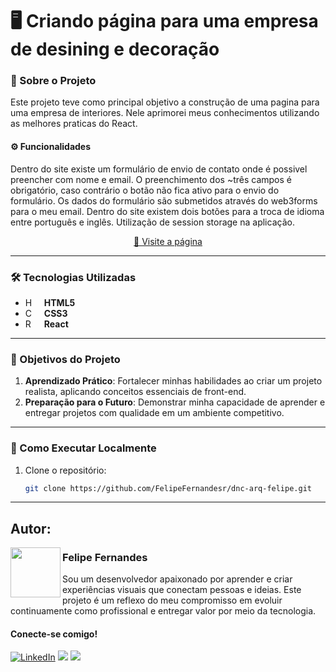 # 🖥 Criando página para uma empresa de desining e decoração

### 📜 Sobre o Projeto  
Este projeto teve como principal objetivo a construção de uma  pagina para uma empresa de interiores. Nele aprimorei meus conhecimentos utilizando as melhores praticas do React.

#### ⚙ Funcionalidades
 
Dentro do site existe um formulário de envio de contato onde é possivel preencher com nome e email. O preenchimento dos ~três campos é obrigatório, caso contrário o botão não fica ativo para o envio do formulário.
Os dados do formulário são submetidos através do web3forms para o meu email.
Dentro do site existem dois botões para a troca de idioma entre português e inglês.
Utilização de session storage na aplicação.

<p align="center">
     <a href="https://dnc-arq-felipe.vercel.app/">📱 Visite a página</a>
</p>

---

### 🛠️ Tecnologias Utilizadas  
- **HTML5** <img 
    align="left" 
    alt="HTML"
    title="HTML" 
    width="17px" 
    style="padding-right: 10px;" 
    src="https://cdn.jsdelivr.net/gh/devicons/devicon@latest/icons/html5/html5-original.svg"/>
- **CSS3**<img 
    align="left" 
    alt="CSS" 
    title="CSS"
    width="17px" 
    style="padding-right: 10px;" 
    src="https://cdn.jsdelivr.net/gh/devicons/devicon@latest/icons/css3/css3-original.svg" 
/>
- **React**<img 
    align="left" 
    alt="React" 
    title="React"
    width="17px" 
    style="padding-right: 10px;" 
    src="https://cdn.jsdelivr.net/gh/devicons/devicon@latest/icons/react/react-original.svg" 
/>

---

### 🎯 Objetivos do Projeto  
1. **Aprendizado Prático**: Fortalecer minhas habilidades ao criar um projeto realista, aplicando conceitos essenciais de front-end.   
2. **Preparação para o Futuro**: Demonstrar minha capacidade de aprender e entregar projetos com qualidade em um ambiente competitivo.  

---

### 📂 Como Executar Localmente  
1. Clone o repositório:  
   ```bash
   git clone https://github.com/FelipeFernandesr/dnc-arq-felipe.git

---

## Autor:

<img  src="https://github.com/FelipeFernandesr/MuseuNacional/blob/main/img/AvatarFelipe.png"  width="80px" align="left" /> 


### Felipe Fernandes
Sou um desenvolvedor apaixonado por aprender e criar experiências visuais que conectam pessoas e ideias. Este projeto é um reflexo do meu compromisso em evoluir continuamente como profissional e entregar valor por meio da tecnologia.

#### Conecte-se comigo!

[![LinkedIn](https://img.shields.io/badge/linkedin-0A66C2?style=for-the-badge&logo=linkedin&logoColor=white)](https://www.linkedin.com/in/FelipeFernandesr)
<a href = "mailto:felipefrf9@gmail.com"><img src="https://img.shields.io/badge/Gmail-D14836?style=for-the-badge&logo=gmail&logoColor=white" target="_blank"></a>
<a href="https://api.whatsapp.com/send?l=pt_BR&phone=5521979086285" target="_blank"><img src="https://img.shields.io/badge/WhatsApp-25D366?style=for-the-badge&logo=whatsapp&logoColor=white" target="_blank"></a>




